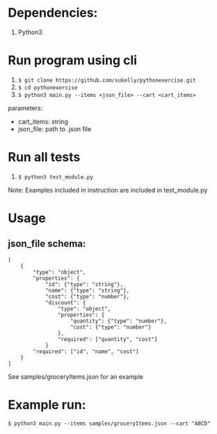 # Dependencies:

1. Python3

# Run program using cli 

1. `$ git clone https://github.com/sukelly/pythonexercise.git`
2. `$ cd pythonexercise`
3. `$ python3 main.py --items <json_file> --cart <cart_items>`

parameters: 
 - cart_items: string
 - json_file: path to .json file
 
# Run all tests

1. `$ python3 test_module.py`

Note: Examples included in instruction are included in test_module.py

# Usage
## json_file schema:
```
[
    {
        "type": "object",
        "properties": {
            "id": {"type": "string"},
            "name": {"type": "string"},
            "cost": {"type": "number"},
            "discount": {
                "type": "object",
                "properties": {
                    "quantity": {"type": "number"},
                    "cost": {"type": "number"}
                },
                "required": ["quantity", "cost"]
            }
        "required": ["id", "name", "cost"]
    }
]
```

See samples/groceryItems.json for an example

# Example run:

```
$ python3 main.py --items samples/groceryItems.json --cart "ABCD"
```
